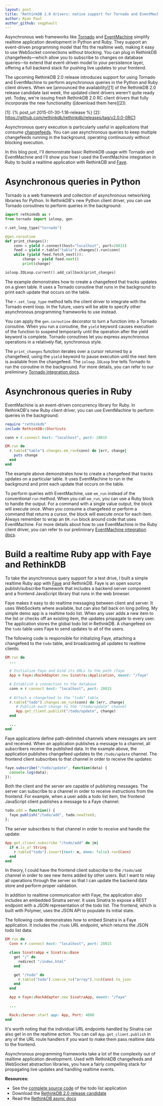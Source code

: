```yaml
---
layout: post
title: "RethinkDB 2.0 drivers: native support for Tornado and EventMachine"
author: Ryan Paul
author_github: segphault
---
```


Asynchronous web frameworks like [Tornado][] and [EventMachine][] simplify
realtime application development in Python and Ruby. They support an
event-driven programming model that fits the realtime web, making it easy to
use WebSocket connections without blocking. You can plug in RethinkDB
changefeeds&mdash;which allow you to subscribe to changes on database
queries&mdash;to extend that event-driven model to your persistence layer,
offering a full backend stack for pushing live updates to your frontend.

[Tornado]: http://www.tornadoweb.org/en/stable/
[EventMachine]: https://github.com/eventmachine/eventmachine

The upcoming RethinkDB 2.0 release introduces support for using Tornado and
EventMachine to perform asynchronous queries in the Python and Ruby client
drivers. When we [announced the availability][1] of the RethinkDB 2.0 release
candidate last week, the updated client drivers weren't quite ready yet. Today,
we're issuing fresh RethinkDB 2.0 RC client drivers that fully incorporate the
new functionality ([download them here][2]).
<!--more-->

[1]: {% post_url 2015-01-30-1.16-release %}
[2]: https://github.com/rethinkdb/rethinkdb/releases/tag/v2.0.0-0RC1

Asynchronous query execution is particularly useful in applications that
consume [changefeeds][]. You can use asynchronous queries to keep multiple
changefeeds running in the background, operating continuously without blocking
execution.

[changefeeds]: /docs/changefeeds

In this blog post, I'll demonstrate basic RethinkDB usage with Tornado and
EventMachine and I'll show you how I used the EventMachine integration in Ruby
to build a realtime application with RethinkDB and [Faye][].

[Faye]: http://faye.jcoglan.com/

# Asynchronous queries in Python

Tornado is a web framework and collection of asynchronous networking libraries
for Python. In RethinkDB's new Python client driver, you can use Tornado
coroutines to perform queries in the background:

```python
import rethinkdb as r
from tornado import ioloop, gen

r.set_loop_type("tornado")

@gen.coroutine
def print_changes():
    conn = yield r.connect(host="localhost", port=28015)
    feed = yield r.table("table").changes().run(conn)
    while (yield feed.fetch_next()):
        change = yield feed.next()
        print(change)

ioloop.IOLoop.current().add_callback(print_changes)
```

The example demonstrates how to create a changefeed that tracks updates on a
given table. It uses a Tornado coroutine that runs in the background to print
each update that occurs on the table.

The `r.set_loop_type` method tells the client driver to integrate with the
Tornado event loop. In the future, users will be able to specify other
asynchronous programming frameworks to use instead.

You can apply the `gen.coroutine` decorator to turn a function into a Tornado
coroutine. When you run a coroutine, the `yield` keyword causes execution of
the function to suspend temporarily until the operation after the yield keyword
is complete. Tornado coroutines let you express asynchronous operations in a
relatively flat, synchronous style.

The `print_changes` function iterates over a cursor returned by a changefeed,
using the `yield` keyword to pause execution until the next item is available
from the changefeed. The `ioloop.IOLoop` line tells Tornado to run the
coroutine in the background. For more details, you can refer to our preliminary
[Tornado integration docs][3].

[3]: https://github.com/rethinkdb/docs/blob/issue-684-async-docs/2-query-language/asynchronous.md#python-and-tornado

# Asynchronous queries in Ruby

EventMachine is an event-driven concurrency library for Ruby. In RethinkDB's
new Ruby client driver, you can use EventMachine to perform queries in the
background:

```ruby
require "rethinkdb"
include RethinkDB::Shortcuts

conn = r.connect host: "localhost", port: 28015

EM.run do
  r.table("table").changes.em_run(conn) do |err, change|
    puts change 
  end
end
```

The example above demonstrates how to create a changefeed that tracks updates
on a particular table. It uses EventMachine to run in the background and print
each update that occurs on the table.

To perform queries with EventMachine, use `em_run` instead of the conventional
`run` method. When you call `em_run`, you can use a Ruby block to handle the
output. For a command with a single value output, the block will execute once.
When you consume a changefeed or perform a command that returns a cursor, the
block will execute once for each item.  Always remember to wrap an `EM.run`
block around code that uses EventMachine. For more details about how to use
EventMachine in the Ruby client driver, you can refer to our preliminary
[EventMachine integration docs][4].

[4]: https://github.com/rethinkdb/docs/blob/issue-684-async-docs/2-query-language/asynchronous.md#ruby-and-eventmachine


# Build a realtime Ruby app with Faye and RethinkDB

To take the asynchronous query support for a test drive, I built a simple
realtime Ruby app with [Faye][] and RethinkDB. Faye is an open source
publish/subscribe framework that includes a backend server component and a
frontend JavaScript library that runs in the web browser.

Faye makes it easy to do realtime messaging between client and server. It uses
WebSockets where available, but can also fall back on long polling.  My simple
demo app is a realtime todo list. When any user adds a new item to the list or
checks off an existing item, the updates propagate to every user. The
application stores the global todo list in RethinkDB. A changefeed on the
`todo` table uses Faye to send updates to all of the users.

The following code is responsible for initializing Faye, attaching a changefeed
to the `todo` table, and broadcasting all updates to realtime clients:

```ruby
EM.run do
  ...
  
  # Initialize Faye and bind its URLs to the path /faye
  App = Faye::RackAdapter.new Sinatra::Application, mount: "/faye"

  # Establish a connection to the database
  conn = r.connect host: "localhost", port: 28015
  
  # Attach a changefeed to the "todo" table
  r.table("todo").changes.em_run(conn) do |err, change|
     # Publish each change to the "/todo/update" channel
     App.get_client.publish("/todo/update", change)
  end

  ...
end

```

Faye applications define path-delimited channels where messages are sent and
received. When an application publishes a message to a channel, all subscribers
receive the published data. In the example above, the application publishes
changefeed updates to the `/todo/update` channel. The frontend client
subscribes to that channel in order to receive the updates:

```javascript
faye.subscribe("/todo/update", function(data) {
  console.log(data);
});
```

Both the client and the server are capable of publishing messages. The server
can subscribe to a channel in order to receive instructions from the frontend.
For example, when a user adds a todo list item, the frontend JavaScript client
publishes a message to a Faye channel:

```javascript
todo.add = function() {
  faye.publish("/todo/add", todo.newItem);
};
```

The server subscribes to that channel in order to receive and handle the update:

```ruby
App.get_client.subscribe "/todo/add" do |m|
  if m.is_a? String
    r.table("todo").insert(text: m, done: false).run(Conn)
  end
end
```

In theory, I could have the frontend client subscribe to the `/todo/add`
channel in order to see new items added by other users. But I want to relay all
operations through the server so that I can update the backend data store and
perform proper validation.

In addition to realtime communication with Faye, the application also includes
an embedded Sinatra server. It uses Sinatra to expose a REST endpoint with a
JSON representation of the todo list. The frontend, which is built with
Polymer, uses the JSON API to populate its initial state.

The following code demonstrates how to embed Sinatra in a Faye application. It
includes the `/todo` URL endpoint, which returns the JSON todo list data:

```ruby
EM.run do
  Conn = r.connect host: "localhost", port: 28015

  class SinatraApp < Sinatra::Base
    get "/" do
      redirect "/index.html"
    end

    get "/todo" do
      r.table("todo").coerce_to("array").run(Conn).to_json
    end
  end

  App = Faye::RackAdapter.new SinatraApp, mount: "/faye"

  ...
  
  Rack::Server.start app: App, Port: 4000
end
```

It's worth noting that the individual URL endpoints handled by Sinatra can also
get in on the realtime action. You can call `App.get_client.publish` in any of
the URL route handlers if you want to make them pass realtime data to the
frontend.

Asynchronous programming frameworks take a lot of the complexity out of
realtime application development. Used with RethinkDB changefeeds and WebSocket
abstraction libraries, you have a fairly compelling stack for propagating live
updates and handling realtime events.

**Resources:**

* See the [complete source code][6] of the todo list application
* Download the [RethinkDB 2.0 release candidate][7]
* Read the [RethinkDB async docs][8]

[6]: https://gist.github.com/segphault/f9c8f4c769429fd8f65d
[7]: https://github.com/rethinkdb/rethinkdb/releases/tag/v2.0.0-0RC1
[8]: https://github.com/rethinkdb/docs/blob/issue-684-async-docs/2-query-language/asynchronous.md
